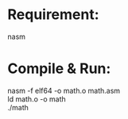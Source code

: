 # Requirement:
nasm
# Compile & Run:
nasm -f elf64 -o math.o math.asm<br/>
ld math.o -o math<br/>
./math
